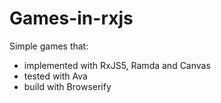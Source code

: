 # Games-in-rxjs
Simple games that: 
- implemented with RxJS5, Ramda and Canvas
- tested with Ava
- build with Browserify
